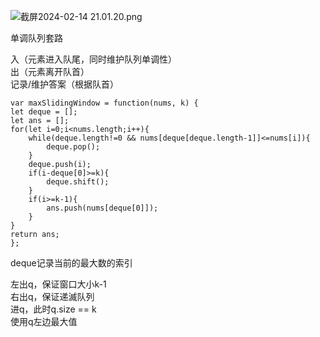 ![截屏2024-02-14 21.01.20.png](https://img.xwyue.com/i/2024/02/15/65cd2aeb61cb7.png)

单调队列套路     

入（元素进入队尾，同时维护队列单调性）     
出（元素离开队首）   
记录/维护答案（根据队首）    

```code
var maxSlidingWindow = function(nums, k) {
let deque = [];
let ans = [];
for(let i=0;i<nums.length;i++){
    while(deque.length!=0 && nums[deque[deque.length-1]]<=nums[i]){
        deque.pop();
    }
    deque.push(i);
    if(i-deque[0]>=k){
        deque.shift();
    }
    if(i>=k-1){
        ans.push(nums[deque[0]]);
    }
}
return ans;
};
```
deque记录当前的最大数的索引

左出q，保证窗口大小k-1    
右出q，保证递滅队列   
进q，此时q.size == k    
使用q左边最大值   
